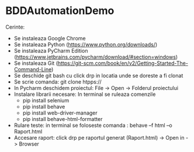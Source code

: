 # BDDAutomationDemo

Cerinte:
- Se instaleaza Google Chrome
- Se instaleaza Python (https://www.python.org/downloads/)
- Se instaleaza PyCharm Edition (https://www.jetbrains.com/pycharm/download/#section=windows)
- Se instaleaza Git (https://git-scm.com/book/en/v2/Getting-Started-The-Command-Line)
- Se deschide git bash cu click drp in locatia unde se doreste a fi clonat
- Se scrie comanda: git clone htpps://
- In Pycharm deschidem proiectul: File -> Open -> Folderul proiectului
- Instalare librarii necesare: In terminal se ruleaza comenzile
	- pip install selenium
	- pip install behave
	- pip install web-driver-manager
	- pip install behave-html-formatter
- Rulare teste: in terminal se foloseste comanda : behave –f html –o Raport.html
- Accesare raport: click drp pe raportul generat (Raport.html) -> Open in -> Browser

